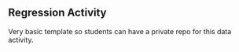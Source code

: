 ## Regression Activity

Very basic template so students can have a private repo for this data activity.

